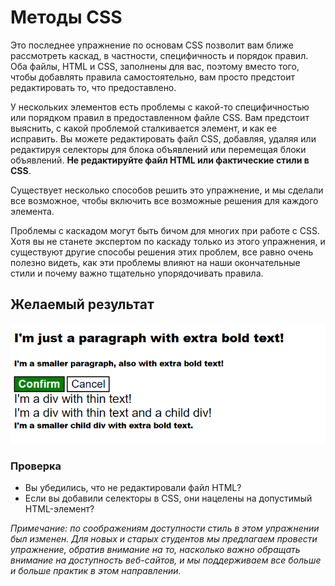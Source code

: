 # Методы CSS
Это последнее упражнение по основам CSS позволит вам ближе рассмотреть каскад, в частности, специфичность и порядок правил. Оба файлы, HTML и CSS, заполнены для вас, поэтому вместо того, чтобы добавлять правила самостоятельно, вам просто предстоит редактировать то, что предоставлено.

У нескольких элементов есть проблемы с какой-то специфичностью или порядком правил в предоставленном файле CSS. Вам предстоит выяснить, с какой проблемой сталкивается элемент, и как ее исправить. Вы можете редактировать файл CSS, добавляя, удаляя или редактируя селекторы для блока объявлений или перемещая блоки объявлений. **Не редактируйте файл HTML или фактические стили в CSS**.

Существует несколько способов решить это упражнение, и мы сделали все возможное, чтобы включить все возможные решения для каждого элемента.

Проблемы с каскадом могут быть бичом для многих при работе с CSS. Хотя вы не станете экспертом по каскаду только из этого упражнения, и существуют другие способы решения этих проблем, все равно очень полезно видеть, как эти проблемы влияют на наши окончательные стили и почему важно тщательно упорядочивать правила.

## Желаемый результат
![desired outcome](./desired-outcome.png)

### Проверка
- Вы убедились, что не редактировали файл HTML?
- Если вы добавили селекторы в CSS, они нацелены на допустимый HTML-элемент?

_Примечание: по соображениям доступности стиль в этом упражнении был изменен. Для новых и старых студентов мы предлагаем провести упражнение, обратив внимание на то, насколько важно обращать внимание на доступность веб-сайтов, и мы поддерживаем все больше и больше практик в этом направлении._
